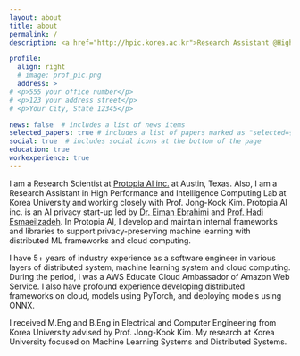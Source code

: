 ```yaml
---
layout: about
title: about
permalink: /
description: <a href="http://hpic.korea.ac.kr">Research Assistant @High Performance and Intelligence Computing Lab, Korea University</a>. <br/> <a href="http://protopia.ai">Research Scientist @Protopia AI inc. Austin, Texas</a>

profile:
  align: right
  # image: prof_pic.png
  address: >
# <p>555 your office number</p>
# <p>123 your address street</p>
# <p>Your City, State 12345</p>

news: false  # includes a list of news items
selected_papers: true # includes a list of papers marked as "selected={true}"
social: true  # includes social icons at the bottom of the page
education: true
workexperience: true
---
```


I am a Research Scientist at [Protopia AI inc.](https://protopia.ai/) at Austin, Texas.
Also, I am a Research Assistant in High Performance and Intelligence Computing Lab at Korea University and working closely with Prof. Jong-Kook Kim.
Protopia AI inc. is an AI privacy start-up led by [Dr. Eiman Ebrahimi](http://eimanebrahimi.com/) and [Prof. Hadi Esmaeilzadeh](https://cseweb.ucsd.edu/~hadi/).
In Protopia AI, I develop and maintain internal frameworks and libraries to support privacy-preserving machine learning with distributed ML frameworks and cloud computing.

I have 5+ years of industry experience as a software engineer in various layers of distributed system, machine learning system and cloud computing. During the period, I was a AWS Educate Cloud Ambassador of Amazon Web Service. I also have profound experience developing distributed frameworks on cloud, models using PyTorch, and deploying models using ONNX.

I received M.Eng and B.Eng in Electrical and Computer Engineering from Korea University advised by Prof. Jong-Kook Kim. My research at Korea University focused on Machine Learning Systems and Distributed Systems.